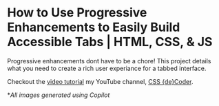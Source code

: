 # How to Use Progressive Enhancements to Easily Build Accessible Tabs | HTML, CSS, & JS

Progressive enhancements dont have to be a chore! This project details what you need to create a rich user experiance for a tabbed interface. 

Checkout the [video tutorial](https://www.youtube.com/watch?v=DbP1ahk6WsQ) my YouTube channel, [CSS {de}Coder](https://www.youtube.com/@CSSdeCoder).

**All images generated using Copilot*  